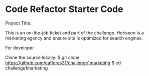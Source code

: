 # Code Refactor Starter Code
Project Title: 

This is an on-the-job ticket and part of the challenge. Horiseon is a marketing agency and ensure site is optimized for search engines.  

For developer

Clone the source locally:
$ git clone https://github.com/caflores31/challenge1marketing
$ cd challenge1marketing